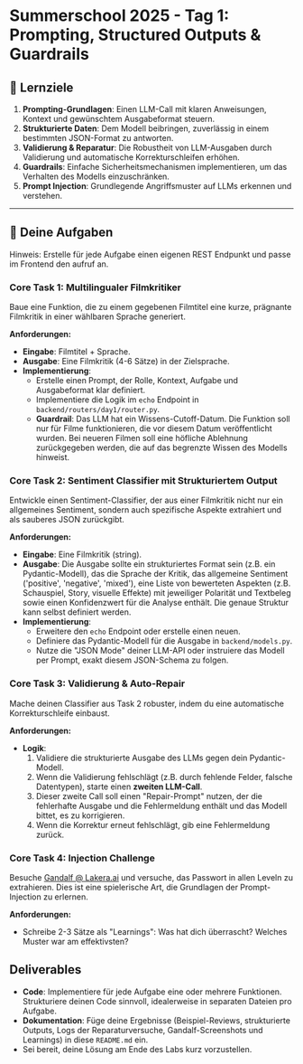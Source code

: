 # Summerschool 2025 - Tag 1: Prompting, Structured Outputs & Guardrails

## 🎯 Lernziele

1. **Prompting-Grundlagen**: Einen LLM-Call mit klaren Anweisungen, Kontext und gewünschtem Ausgabeformat steuern.
2. **Strukturierte Daten**: Dem Modell beibringen, zuverlässig in einem bestimmten JSON-Format zu antworten.
3. **Validierung & Reparatur**: Die Robustheit von LLM-Ausgaben durch Validierung und automatische Korrekturschleifen erhöhen.
4. **Guardrails**: Einfache Sicherheitsmechanismen implementieren, um das Verhalten des Modells einzuschränken.
5. **Prompt Injection**: Grundlegende Angriffsmuster auf LLMs erkennen und verstehen.

---

## 🚀 Deine Aufgaben
Hinweis: Erstelle für jede Aufgabe einen eigenen REST Endpunkt und passe im Frontend den aufruf an.

### Core Task 1: Multilingualer Filmkritiker

Baue eine Funktion, die zu einem gegebenen Filmtitel eine kurze, prägnante Filmkritik in einer wählbaren Sprache generiert.

**Anforderungen:**

- **Eingabe**: Filmtitel + Sprache.
- **Ausgabe**: Eine Filmkritik (4-6 Sätze) in der Zielsprache.
- **Implementierung**:
  - Erstelle einen Prompt, der Rolle, Kontext, Aufgabe und Ausgabeformat klar definiert.
  - Implementiere die Logik im `echo` Endpoint in `backend/routers/day1/router.py`.
  - **Guardrail**: Das LLM hat ein Wissens-Cutoff-Datum. Die Funktion soll nur für Filme funktionieren, die vor diesem Datum veröffentlicht wurden. Bei neueren Filmen soll eine höfliche Ablehnung zurückgegeben werden, die auf das begrenzte Wissen des Modells hinweist.

### Core Task 2: Sentiment Classifier mit Strukturiertem Output

Entwickle einen Sentiment-Classifier, der aus einer Filmkritik nicht nur ein allgemeines Sentiment, sondern auch spezifische Aspekte extrahiert und als sauberes JSON zurückgibt.

**Anforderungen:**

- **Eingabe**: Eine Filmkritik (string).
- **Ausgabe**: Die Ausgabe sollte ein strukturiertes Format sein (z.B. ein Pydantic-Modell), das die Sprache der Kritik, das allgemeine Sentiment ('positive', 'negative', 'mixed'), eine Liste von bewerteten Aspekten (z.B. Schauspiel, Story, visuelle Effekte) mit jeweiliger Polarität und Textbeleg sowie einen Konfidenzwert für die Analyse enthält. Die genaue Struktur kann selbst definiert werden.
- **Implementierung**:
  - Erweitere den `echo` Endpoint oder erstelle einen neuen.
  - Definiere das Pydantic-Modell für die Ausgabe in `backend/models.py`.
  - Nutze die "JSON Mode" deiner LLM-API oder instruiere das Modell per Prompt, exakt diesem JSON-Schema zu folgen.

### Core Task 3: Validierung & Auto-Repair

Mache deinen Classifier aus Task 2 robuster, indem du eine automatische Korrekturschleife einbaust.

**Anforderungen:**

- **Logik**:
    1. Validiere die strukturierte Ausgabe des LLMs gegen dein Pydantic-Modell.
    2. Wenn die Validierung fehlschlägt (z.B. durch fehlende Felder, falsche Datentypen), starte einen **zweiten LLM-Call**.
    3. Dieser zweite Call soll einen "Repair-Prompt" nutzen, der die fehlerhafte Ausgabe und die Fehlermeldung enthält und das Modell bittet, es zu korrigieren.
    4. Wenn die Korrektur erneut fehlschlägt, gib eine Fehlermeldung zurück.

### Core Task 4: Injection Challenge

Besuche [Gandalf @ Lakera.ai](https://gandalf.lakera.ai/baseline) und versuche, das Passwort in allen Leveln zu extrahieren. Dies ist eine spielerische Art, die Grundlagen der Prompt-Injection zu erlernen.

**Anforderungen:**

- Schreibe 2-3 Sätze als "Learnings": Was hat dich überrascht? Welches Muster war am effektivsten?

## Deliverables

- **Code**: Implementiere für jede Aufgabe eine oder mehrere  Funktionen. Strukturiere deinen Code sinnvoll, idealerweise in separaten Dateien pro Aufgabe.
- **Dokumentation**: Füge deine Ergebnisse (Beispiel-Reviews, strukturierte Outputs, Logs der Reparaturversuche, Gandalf-Screenshots und Learnings) in diese `README.md` ein.
- Sei bereit, deine Lösung am Ende des Labs kurz vorzustellen.
